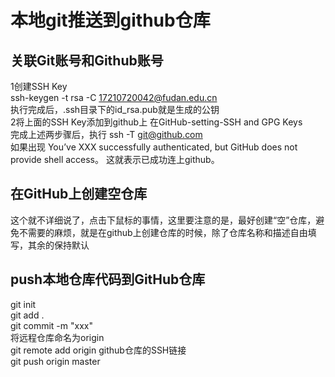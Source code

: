 # 本地git推送到github仓库

## 关联Git账号和Github账号

1创建SSH Key  
ssh-keygen -t rsa -C 17210720042@fudan.edu.cn  
执行完成后，.ssh目录下的id_rsa.pub就是生成的公钥  
2将上面的SSH Key添加到github上
在GitHub-setting-SSH and GPG Keys  
完成上述两步骤后，执行
ssh -T git@github.com  
如果出现 You’ve XXX successfully authenticated, but GitHub does not provide shell access。
这就表示已成功连上github。

## 在GitHub上创建空仓库

这个就不详细说了，点击下鼠标的事情，这里要注意的是，最好创建“空”仓库，避免不需要的麻烦，就是在github上创建仓库的时候，除了仓库名称和描述自由填写，其余的保持默认  

## push本地仓库代码到GitHub仓库

git init  
git add .  
git commit -m "xxx"  
将远程仓库命名为origin  
git remote add origin github仓库的SSH链接  
git push origin master  
